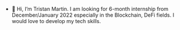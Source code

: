 - 👋 Hi, I’m Tristan Martin. 
I am looking for 6-month internship from December/January 2022 especially in the Blockchain, DeFi fields. 
I would love to develop my tech skills. 
